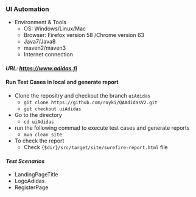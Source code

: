 ### UI Automation
- Environment & Tools
	- OS: Windows/Linux/Mac
	- Browser: Firefox version 58 /Chrome version 63
	- Java7/Java8
	- maven2/maven3
	- Internet connection

#### _URL:  https://www.adidas.fi_

#### Run Test Cases in local and generate report
- Clone the repositry and checkout the branch `uiAdidas`
	- `git clone https://github.com/royki/QAAdidasV2.git`
	- `git checkout uiAdidas`
- Go to the directory 
	- `cd uiAdidas`
- run the following commad to execute test cases and generate reports
	- `mvn clean site`
- To check the report
	- Check `{$dir}/src/target/site/surefire-report.html` file


#### _Test Scenarios_
- LandingPageTitle
- LogoAdidas
- RegisterPage
